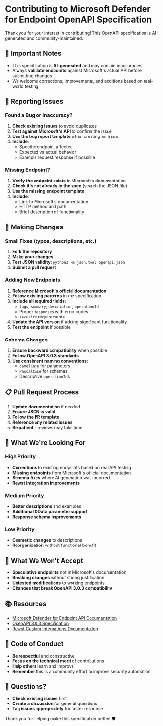 # Contributing to Microsoft Defender for Endpoint OpenAPI Specification

Thank you for your interest in contributing! This OpenAPI specification is AI-generated and community-maintained.

## 🚨 Important Notes

- This specification is **AI-generated** and may contain inaccuracies
- Always **validate endpoints** against Microsoft's actual API before submitting changes
- We welcome corrections, improvements, and additions based on real-world testing

## 🐛 Reporting Issues

### Found a Bug or Inaccuracy?
1. **Check existing issues** to avoid duplicates
2. **Test against Microsoft's API** to confirm the issue
3. **Use the bug report template** when creating an issue
4. **Include**:
   - Specific endpoint affected
   - Expected vs actual behavior
   - Example request/response if possible

### Missing Endpoint?
1. **Verify the endpoint exists** in Microsoft's documentation
2. **Check it's not already in the spec** (search the JSON file)
3. **Use the missing endpoint template**
4. **Include**:
   - Link to Microsoft's documentation
   - HTTP method and path
   - Brief description of functionality

## 🔧 Making Changes

### Small Fixes (typos, descriptions, etc.)
1. **Fork the repository**
2. **Make your changes**
3. **Test JSON validity**: `python3 -m json.tool openapi.json`
4. **Submit a pull request**

### Adding New Endpoints
1. **Reference Microsoft's official documentation**
2. **Follow existing patterns** in the specification
3. **Include all required fields**:
   - `tags`, `summary`, `description`, `operationId`
   - Proper `responses` with error codes
   - `security` requirements
4. **Update the API version** if adding significant functionality
5. **Test the endpoint** if possible

### Schema Changes
1. **Ensure backward compatibility** when possible
2. **Follow OpenAPI 3.0.3 standards**
3. **Use consistent naming conventions**:
   - `camelCase` for parameters
   - `PascalCase` for schemas
   - Descriptive `operationId`s

## 📋 Pull Request Process

1. **Update documentation** if needed
2. **Ensure JSON is valid**
3. **Follow the PR template**
4. **Reference any related issues**
5. **Be patient** - reviews may take time

## 🎯 What We're Looking For

### High Priority
- **Corrections** to existing endpoints based on real API testing
- **Missing endpoints** from Microsoft's official documentation
- **Schema fixes** where AI generation was incorrect
- **Rewst integration improvements**

### Medium Priority
- **Better descriptions** and examples
- **Additional OData parameter support**
- **Response schema improvements**

### Low Priority
- **Cosmetic changes** to descriptions
- **Reorganization** without functional benefit

## 🚫 What We Won't Accept

- **Speculative endpoints** not in Microsoft's documentation
- **Breaking changes** without strong justification
- **Untested modifications** to working endpoints
- **Changes that break OpenAPI 3.0.3 compatibility**

## 📚 Resources

- [Microsoft Defender for Endpoint API Documentation](https://docs.microsoft.com/en-us/microsoft-365/security/defender-endpoint/apis-intro)
- [OpenAPI 3.0.3 Specification](https://spec.openapis.org/oas/v3.0.3)
- [Rewst Custom Integrations Documentation](https://docs.rewst.help/documentation/configuration/integrations/custom-integrations/custom-integrations-v2)

## 🤝 Code of Conduct

- **Be respectful** and constructive
- **Focus on the technical merit** of contributions
- **Help others** learn and improve
- **Remember** this is a community effort to improve security automation

## 🙋 Questions?

- **Check existing issues** first
- **Create a discussion** for general questions
- **Tag issues appropriately** for faster response

Thank you for helping make this specification better! 🛡️
